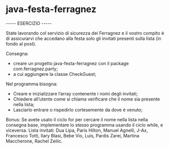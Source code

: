# java-festa-ferragnez


-*-*-*-*- ESERCIZIO -*-*-*-*-

State lavorando col servizio di sicurezza dei Ferragnez e il vostro compito è di assicurarvi che accedano alla festa solo gli invitati presenti sulla lista (in fondo al post).

Consegna:
- creare un progetto java-festa-ferragnez con il package com.ferragnez.party;
- a cui aggiungere la classe CheckGuest;

Nel programma bisogna:
- Creare e inizializzare l’array contenente i nomi degli invitati;
- Chiedere all’utente come si chiama verificare che il nome sia presente nella lista;
- Lasciarlo entrare o rispedirlo cortesemente da dove è venuto;

Bonus:
Se avete usato il ciclo for per cercare il nome nella lista nella consegna base, implementare lo stesso programma usando il ciclo while, e viceversa.
Lista invitati: Dua Lipa, Paris Hilton, Manuel Agnelli, J-Ax, Francesco Totti, Ilary Blasi, Bebe Vio, Luis, Pardis Zarei, Martina Maccherone, Rachel Zeilic.